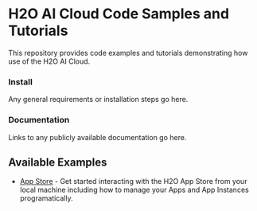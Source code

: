 # H2O AI Cloud Code Samples and Tutorials

This repository provides code examples and tutorials demonstrating how use of the H2O AI Cloud. 

### Install
Any general requirements or installation steps go here.

### Documentation
Links to any publicly available documentation go here.

## Available Examples

* [App Store](/app_store.ipynb) - Get started interacting with the H2O App Store from your local machine including how to manage your Apps and App Instances programatically.
